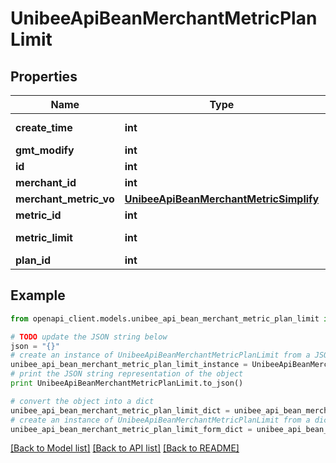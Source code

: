 # UnibeeApiBeanMerchantMetricPlanLimit


## Properties

Name | Type | Description | Notes
------------ | ------------- | ------------- | -------------
**create_time** | **int** | create utc time | [optional] 
**gmt_modify** | **int** | update time | [optional] 
**id** | **int** | id | [optional] 
**merchant_id** | **int** | merchantId | [optional] 
**merchant_metric_vo** | [**UnibeeApiBeanMerchantMetricSimplify**](UnibeeApiBeanMerchantMetricSimplify.md) |  | [optional] 
**metric_id** | **int** | metricId | [optional] 
**metric_limit** | **int** | plan metric limit | [optional] 
**plan_id** | **int** | plan_id | [optional] 

## Example

```python
from openapi_client.models.unibee_api_bean_merchant_metric_plan_limit import UnibeeApiBeanMerchantMetricPlanLimit

# TODO update the JSON string below
json = "{}"
# create an instance of UnibeeApiBeanMerchantMetricPlanLimit from a JSON string
unibee_api_bean_merchant_metric_plan_limit_instance = UnibeeApiBeanMerchantMetricPlanLimit.from_json(json)
# print the JSON string representation of the object
print UnibeeApiBeanMerchantMetricPlanLimit.to_json()

# convert the object into a dict
unibee_api_bean_merchant_metric_plan_limit_dict = unibee_api_bean_merchant_metric_plan_limit_instance.to_dict()
# create an instance of UnibeeApiBeanMerchantMetricPlanLimit from a dict
unibee_api_bean_merchant_metric_plan_limit_form_dict = unibee_api_bean_merchant_metric_plan_limit.from_dict(unibee_api_bean_merchant_metric_plan_limit_dict)
```
[[Back to Model list]](../README.md#documentation-for-models) [[Back to API list]](../README.md#documentation-for-api-endpoints) [[Back to README]](../README.md)


